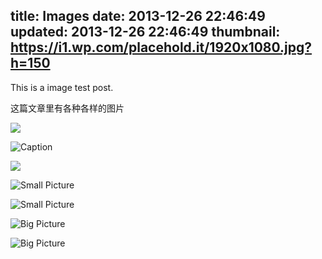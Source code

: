 title: Images
date: 2013-12-26 22:46:49
updated: 2013-12-26 22:46:49
thumbnail: https://i1.wp.com/placehold.it/1920x1080.jpg?h=150
---

This is a image test post.

这篇文章里有各种各样的图片

![](https://i1.wp.com/theme-suka.github.io/demo/assets/wallpaper-2572384.jpg)

![Caption](https://i1.wp.com/theme-suka.github.io/demo/assets/wallpaper-2311325.jpg)

![](https://i1.wp.com/theme-suka.github.io/demo/assets/wallpaper-878514.jpg)

![Small Picture](https://i1.wp.com/placehold.it/150.jpg)

![Small Picture](https://i1.wp.com/placehold.it/350x150.jpg)

![Big Picture](https://i1.wp.com/placehold.it/1024x768.jpg)

![Big Picture](https://i1.wp.com/placehold.it/1920x1080.png)